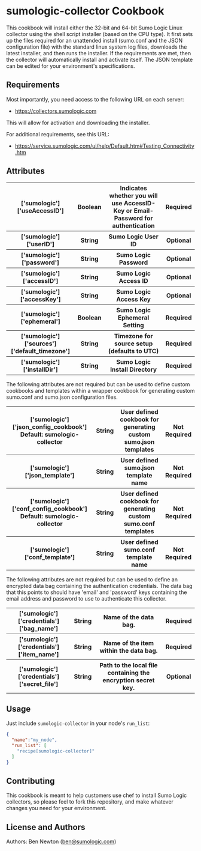 sumologic-collector Cookbook
============================
This cookbook will install either the 32-bit and 64-bit Sumo Logic Linux collector using the shell script installer (based on the CPU type). It first sets up the files required for an unattended install (sumo.conf and the JSON configuration file) with the standard linux system log files, downloads the latest installer, and then runs the installer. If the requirements are met, then the collector will automatically install and activate itself. The JSON template can be edited for your environment's specifications.

Requirements
------------
Most importantly, you need access to the following URL on each server:
  - https://collectors.sumologic.com

This will allow for activation and downloading the installer.

For additional requirements, see this URL:
  - https://service.sumologic.com/ui/help/Default.htm#Testing_Connectivity.htm

Attributes
----------

<table>
  <tr>
    <th>['sumologic']['useAccessID']</th>
    <th>Boolean</th>
    <th>Indicates whether you will use AccessID-Key or Email-Password for authentication</th>
    <th>Required</th>
  </tr>
  <tr>
    <th>['sumologic']['userID']</th>
    <th>String</th>
    <th>Sumo Logic User ID</th>
    <th>Optional</th>
  </tr>
  <tr>
    <th>['sumologic']['password']</th>
    <th>String</th>
    <th>Sumo Logic Password</th>
    <th>Optional</th>
  </tr>
  <tr>
    <th>['sumologic']['accessID']</th>
    <th>String</th>
    <th>Sumo Logic Access ID</th>
    <th>Optional</th>
  </tr>
  <tr>
    <th>['sumologic']['accessKey']</th>
    <th>String</th>
    <th>Sumo Logic Access Key</th>
    <th>Optional</th>
  </tr>
  <tr>
    <th>['sumologic']['ephemeral']</th>
    <th>Boolean</th>
    <th>Sumo Logic Ephemeral Setting</th>
    <th>Required</th>
  </tr>
  <tr>
    <th>['sumologic']['sources']['default_timezone']</th>
    <th>String</th>
    <th>Timezone for source setup (defaults to UTC)</th>
    <th>Required</th>
  </tr>
  <tr>
    <th>['sumologic']['installDir'] </th>
    <th>String</th>
    <th>Sumo Logic Install Directory</th>
    <th>Required</th>
  </tr>
</table>

The following attributes are not required but can be used to define custom cookbooks and templates 
within a wrapper cookbook for generating custom sumo.conf and sumo.json configuration files.
<table>
  <tr>
    <th>['sumologic']['json_config_cookbook'] Default: sumologic-collector</th>
    <th>String</th>
    <th>User defined cookbook for generating custom sumo.json templates</th>
    <th>Not Required</th>
  </tr>
  <tr>
    <th>['sumologic']['json_template']</th>
    <th>String</th>
    <th>User defined sumo.json template name</th>
    <th>Not Required</th>
  </tr>
  <tr>
    <th>['sumologic']['conf_config_cookbook'] Default: sumologic-collector</th>
    <th>String</th>
    <th>User defined cookbook for generating custom sumo.conf templates</th>
    <th>Not Required</th>
  </tr>
  <tr>
    <th>['sumologic']['conf_template'] </th>
    <th>String</th>
    <th>User defined sumo.conf template name</th>
    <th>Not Required</th>
  </tr>
</table>

The following attributes are not required but can be used to define an encrypted data bag containing the authentication credentials. The data bag that this points to should have 'email' and 'password' keys containing the email address and password to use to authenticate this collector. 

<table>
  <tr>
    <th>['sumologic']['credentials']['bag_name']</th>
    <th>String</th>
    <th>Name of the data bag.</th>
    <th>Required</th>
  </tr>
  <tr>
    <th>['sumologic']['credentials']['item_name']</th>
    <th>String</th>
    <th>Name of the item within the data bag. </th>
    <th>Required</th>
  </tr>
  <tr>
    <th>['sumologic']['credentials']['secret_file']</th>
    <th>String</th>
    <th>Path to the local file containing the encryption secret key.</th>
    <th>Optional</th>
  </tr>
</table>



Usage
-----

Just include `sumologic-collector` in your node's `run_list`:

```json
{
  "name":"my_node",
  "run_list": [
    "recipe[sumologic-collector]"
  ]
}
```

Contributing
------------
This cookbook is meant to help customers use chef to install Sumo Logic collectors, so please feel to fork this repository, and make whatever changes you need for your environment.


License and Authors
-------------------
Authors:
	Ben Newton (ben@sumologic.com)
